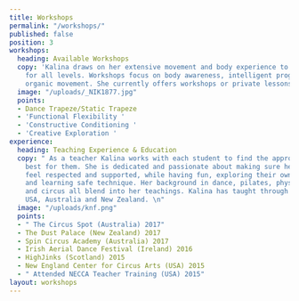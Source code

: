 ```yaml
---
title: Workshops
permalink: "/workshops/"
published: false
position: 3
workshops:
  heading: Available Workshops
  copy: 'Kalina draws on her extensive movement and body experience to cater workshops
    for all levels. Workshops focus on body awareness, intelligent progressions and
    organic movement. She currently offers workshops or private lessons in the following:'
  image: "/uploads/_NIK1877.jpg"
  points:
  - Dance Trapeze/Static Trapeze
  - 'Functional Flexibility '
  - 'Constructive Conditioning '
  - 'Creative Exploration '
experience:
  heading: Teaching Experience & Education
  copy: " As a teacher Kalina works with each student to find the approach that works
    best for them. She is dedicated and passionate about making sure her students
    feel respected and supported, while having fun, exploring their own creative selves,
    and learning safe technique. Her background in dance, pilates, physical theater,
    and circus all blend into her teachings. Kalina has taught through out Europe,UK,
    USA, Australia and New Zealand. \n"
  image: "/uploads/knf.png"
  points:
  - " The Circus Spot (Australia) 2017"
  - The Dust Palace (New Zealand) 2017
  - Spin Circus Academy (Australia) 2017
  - Irish Aerial Dance Festival (Ireland) 2016
  - HighJinks (Scotland) 2015
  - New England Center for Circus Arts (USA) 2015
  - " Attended NECCA Teacher Training (USA) 2015"
layout: workshops
---
```

